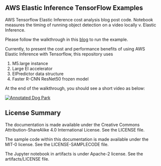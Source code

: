## AWS Elastic Inference TensorFlow Examples

AWS Tensorflow Elastic Inference cost analysis blog post code. Notebook measures the timing of running object detection on a video locally v. Elastic Inference.

Please follow the walkthrough in this [blog](https://aws.amazon.com/blogs/machine-learning/optimizing-costs-in-amazon-elastic-inference-with-amazon-tensorflow/) to run the example. 

Currently, to present the cost and performance benefits of using AWS Elastic Inference with Tensorflow, this repository uses 

1. M5.large instance
2. Large EI accelerator
3. EIPredictor data structure
4. Faster R-CNN ResNet50 frozen model

At the end of the walkthrough, you should see a short video as below:

[![Annotated Dog Park](https://github.com/aws-samples/aws-elastic-inference-tensorflow-examples/blob/master/annotated_dog_park.gif)](https://github.com/aws-samples/aws-elastic-inference-tensorflow-examples/blob/master/annotated_dog_park.gif)

## License Summary

The documentation is made available under the Creative Commons Attribution-ShareAlike 4.0 International License. See the LICENSE file.

The sample code within this documentation is made available under the MIT-0 license. See the LICENSE-SAMPLECODE file.

The Jupyter notebook in artifacts is under Apache-2 license. See the artifacts/LICENSE file.
